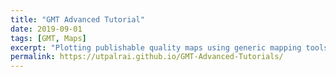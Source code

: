 ```yaml
---
title: "GMT Advanced Tutorial"
date: 2019-09-01
tags: [GMT, Maps]
excerpt: "Plotting publishable quality maps using generic mapping tools (GMT)"
permalink: https://utpalrai.github.io/GMT-Advanced-Tutorials/
---
```

